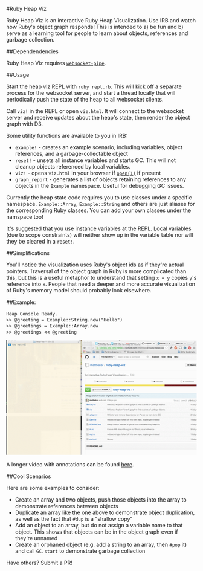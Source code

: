 #Ruby Heap Viz

Ruby Heap Viz is an interactive Ruby Heap Visualization. Use IRB and watch how Ruby's object graph responds! This is intended to a) be fun and b) serve as a learning tool for people to learn about objects, references and garbage collection.

##Dependendencies

Ruby Heap Viz requires [`websocket-pipe`](https://github.com/mattbaker/websocket-pipe).

##Usage

Start the heap viz REPL with `ruby repl.rb`. This will kick off a separate process for the websocket server, and start a thread locally that will periodically push the state of the heap to all websocket clients.

Call `viz!` in the REPL or open `viz.html`. It will connect to the websocket server and receive updates about the heap's state, then render the object graph with D3.

Some utility functions are available to you in IRB:

 * `example!` - creates an example scenario, including variables, object references, and a garbage-collectable object
 * `reset!` - unsets all instance variables and starts GC. This will not cleanup objects referenced by local variables.
 * `viz!` - opens `viz.html` in your browser if [`open(1)`](https://developer.apple.com/library/mac/documentation/Darwin/Reference/ManPages/man1/open.1.html) if present
 * `graph_report` - generates a list of objects retaining references to any objects in the `Example` namespace. Useful for debugging GC issues.

Currently the heap state code requires you to use classes under a specific namespace. `Example::Array`, `Example::String` and others are just aliases for the corresponding Ruby classes. You can add your own classes under the namspace too!

It's suggested that you use instance variables at the REPL. Local variables (due to scope constraints) will neither show up in the variable table nor will they be cleared in a `reset!`.

##Simplifications

You'll notice the visualization uses Ruby's object ids as if they're actual pointers. Traversal of the object graph in Ruby is more complicated than this, but this is a useful metaphor to understand that setting `x = y` copies `y`'s reference into `x`. People that need a deeper and more accurate visualization of Ruby's memory model should probably look elsewhere.

##Example:

```
Heap Console Ready.
>> @greeting = Example::String.new("Hello")
>> @greetings = Example::Array.new
>> @greetings << @greeting
```

![Example GIF](doc-resources/ex.gif)

A longer video with annotations can be found [here](https://vimeo.com/103154278).


##Cool Scenarios

Here are some examples to consider:

 * Create an array and two objects, push those objects into the array to demonstrate references between objects
 * Duplicate an array like the one above to demonstrate object duplication, as well as the fact that `#dup` is a "shallow copy"
 * Add an object to an array, but do not assign a variable name to that object. This shows that objects can be in the object graph even if they're unnamed
 * Create an orphaned object (e.g. add a string to an array, then `#pop` it) and call `GC.start` to demonstrate garbage collection

Have others? Submit a PR!
